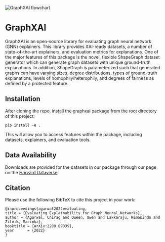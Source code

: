 ![GraphXAI flowchart](https://github.com/mims-harvard/GraphXAI/blob/main/img/graphxai_flowchart_new.png)

# GraphXAI

GraphXAI is an open-source library for evaluating graph neural network (GNN) explainers. This library provides XAI-ready datasets, a number of state-of-the-art explainers, and evaluation metrics for explanations. One of the major features of this package is the novel, flexible ShapeGraph dataset generator which can generate graph datasets with unique ground-truth explanations. In addition, ShapeGraph is parameterized such that generated graphs can have varying sizes, degree distributions, types of ground-truth explanations, levels of homophily/heterophily, and degrees of fairness as defined by a protected feature. 

## Installation

After cloning the repo, install the graphxai package from the root directory of this project:

  ```pip install -e .```
  
This will allow you to access features within the package, including datasets, explainers, and evaluation tools.

## Data Availability

Downloads are provided for the datasets in our package through our page on the [Harvard Dataverse](https://doi.org/10.7910/DVN/KULOS8). 

## Citation
Please use the following BibTeX to cite this project in your work:
```
@inproceedings{agarwal2022evaluating,
title = {Evaluating Explainability for Graph Neural Networks},
author = {Agarwal, Chirag and Queen, Owen and Lakkaraju, Himabindu and Zitnik, Marinka},
booktitle = {arXiv:2208.09339},
year      = {2022}
}
```
